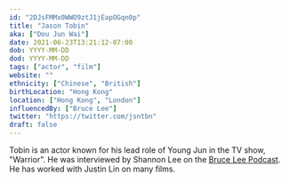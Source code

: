 ```yaml
---
id: "2DJsFMMx0WWO9ztJ1jEapOGqn0p"
title: "Jason Tobin"
aka: ["Dou Jun Wai"]
date: 2021-06-23T13:21:12-07:00
dob: YYYY-MM-DD
dod: YYYY-MM-DD
tags: ["actor", "film"]
website: ""
ethnicity: ["Chinese", "British"]
birthLocation: "Hong Kong"
location: ["Hong Kong", "London"]
influencedBy: ["Bruce Lee"]
twitter: "https://twitter.com/jsntbn"
draft: false
---
```


Tobin is an actor known for his lead role of Young Jun in the TV show,
"Warrior". He was interviewed by Shannon Lee on the
[Bruce Lee Podcast](https://brucelee.com/podcast-blog/2021/5/27/304-flowing-with-jason-tobin).
He has worked with Justin Lin on many films.
